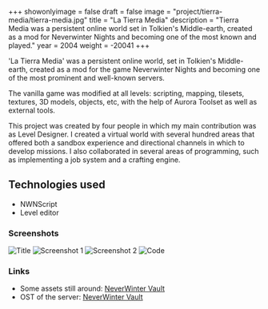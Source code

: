 +++
showonlyimage = false
draft = false
image = "project/tierra-media/tierra-media.jpg"
title = "La Tierra Media"
description = "Tierra Media was a persistent online world set in Tolkien's Middle-earth, created as a mod for Neverwinter Nights and becoming one of the most known and played."
year = 2004
weight = -20041
+++

'La Tierra Media' was a persistent online world, set in Tolkien's Middle-earth, created as a mod for the game Neverwinter Nights and becoming one of the most prominent and well-known servers.

The vanilla game was modified at all levels: scripting, mapping, tilesets, textures, 3D models, objects, etc, with the help of Aurora Toolset as well as external tools.

This project was created by four people in which my main contribution was as Level Designer. I created a virtual world with several hundred areas that offered both a sandbox experience and directional channels in which to develop missions. I also collaborated in several areas of programming, such as implementing a job system and a crafting engine.

## Technologies used

* NWNScript
* Level editor

### Screenshots

![Title](/project/tierra-media/title1.png)
![Screenshot 1](/project/tierra-media/screen1.jpg)
![Screenshot 2](/project/tierra-media/screen2.jpg)
![Code](/project/tierra-media/code.png)

### Links

* Some assets still around: [NeverWinter Vault](http://neverwintervault.org/project/nwn1/hakpak/combined/la-tierra-media-haks)
* OST of the server: [NeverWinter Vault](https://neverwintervault.org/project/nwn1/audio/music/tierra-media-bso)
